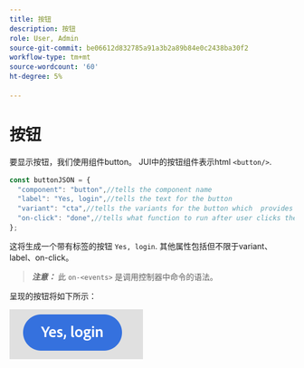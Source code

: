 ```yaml
---
title: 按钮
description: 按钮
role: User, Admin
source-git-commit: be06612d832785a91a3b2a89b84e0c2438ba30f2
workflow-type: tm+mt
source-wordcount: '60'
ht-degree: 5%

---
```



# 按钮

要显示按钮，我们使用组件button。
JUI中的按钮组件表示html `<button/>`.

```js title="buttonJSON.js"
const buttonJSON = {
  "component": "button",//tells the component name
  "label": "Yes, login",//tells the text for the button
  "variant": "cta",//tells the variants for the button which  provides default styles
  "on-click": "done",//tells what function to run after user clicks the button
};
```

这将生成一个带有标签的按钮 `Yes, login`. 其他属性包括但不限于variant、label、on-click。
> **_注意：_**  此 `on-<events>` 是调用控制器中命令的语法。

呈现的按钮将如下所示：

![按钮](imgs/yes_login_button.png "按钮")
